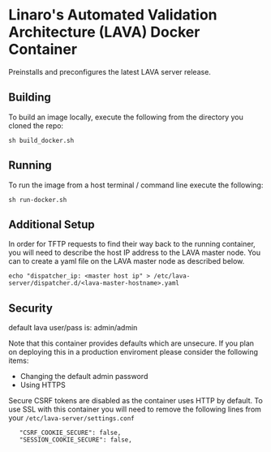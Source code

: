 # Linaro's Automated Validation Architecture (LAVA) Docker Container
Preinstalls and preconfigures the latest LAVA server release.

## Building
To build an image locally, execute the following from the directory you cloned the repo:

```
sh build_docker.sh
```

## Running
To run the image from a host terminal / command line execute the following:

```
sh run-docker.sh
```

## Additional Setup
In order for TFTP requests to find their way back to the running container, you will need to describe the host IP address to the LAVA master node. You can to create a yaml file on the LAVA master node as described below.

```
echo "dispatcher_ip: <master host ip" > /etc/lava-server/dispatcher.d/<lava-master-hostname>.yaml
```

## Security
default lava user/pass is: admin/admin

Note that this container provides defaults which are unsecure. If you plan on deploying this in a production enviroment please consider the following items:

  * Changing the default admin password
  * Using HTTPS
  
Secure CSRF tokens are disabled as the container uses HTTP by default. To use SSL with this container you will need to remove the following lines from your ```/etc/lava-server/settings.conf```

```
   "CSRF_COOKIE_SECURE": false,
   "SESSION_COOKIE_SECURE": false,
```

